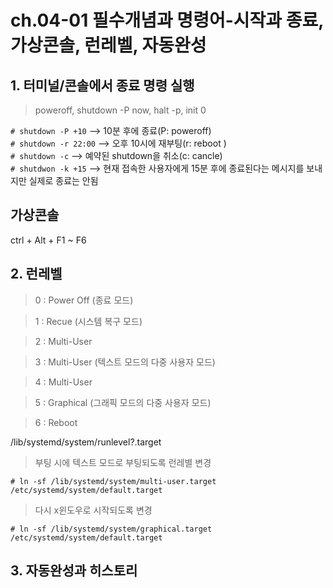 # ch.04-01 필수개념과 명령어-시작과 종료, 가상콘솔, 런레벨, 자동완성

## 1. 터미널/콘솔에서 종료 명령 실행  
> poweroff, shutdown -P now, halt -p, init 0  

` # shutdown -P +10 `  --> 10분 후에 종료(P: poweroff)  
` # shutdown -r 22:00 ` --> 오후 10시에 재부팅(r: reboot  )  
` # shutdown -c ` --> 예약된 shutdown을 취소(c: cancle)  
` # shutdwon -k +15 ` --> 현재 접속한 사용자에게 15분 후에 종료된다는 메시지를 보내지만 실제로 종료는 안됨

## 가상콘솔
ctrl + Alt + F1 ~ F6

## 2. 런레벨
> 0 : Power Off (종료 모드)

> 1 : Recue (시스템 복구 모드)

> 2 : Multi-User

> 3 : Multi-User (텍스트 모드의 다중 사용자 모드)

> 4 : Multi-User

> 5 : Graphical (그래픽 모드의 다중 사용자 모드)

> 6 : Reboot

/lib/systemd/system/runlevel?.target

> 부팅 시에 텍스트 모드로 부팅되도록 런레별 변경  

` # ln -sf /lib/systemd/system/multi-user.target /etc/systemd/system/default.target `   

> 다시 x윈도우로 시작되도록 변경

` # ln -sf /lib/systemd/system/graphical.target /etc/systemd/system/default.target `

## 3. 자동완성과 히스토리

